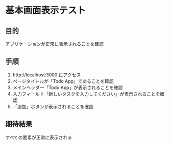 # 基本画面表示テスト

## 目的
アプリケーションが正常に表示されることを確認

## 手順
1. http://localhost:3000 にアクセス
2. ページタイトルが「Todo App」であることを確認
3. メインヘッダー「Todo App」が表示されることを確認
4. 入力フィールド「新しいタスクを入力してください」が表示されることを確認
5. 「追加」ボタンが表示されることを確認

## 期待結果
すべての要素が正常に表示される